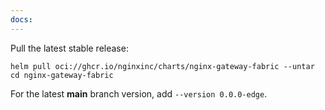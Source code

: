 ```yaml
---
docs:
---
```


Pull the latest stable release:

   ```shell
   helm pull oci://ghcr.io/nginxinc/charts/nginx-gateway-fabric --untar
   cd nginx-gateway-fabric
   ```

   For the latest **main** branch version, add `--version 0.0.0-edge`.